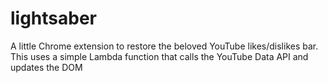 # lightsaber

A little Chrome extension to restore the beloved YouTube likes/dislikes bar. This uses a simple Lambda function that calls the YouTube Data API and updates the DOM